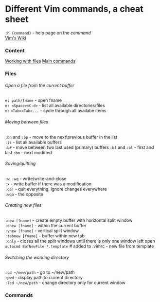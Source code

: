 # Different Vim commands, a cheat sheet

`:h {command}` - help page on the *command*  
[Vim's Wiki](http://vim.wikia.com)

### Content
[Working with files](https://github.com/vicrucann/vimcheat/blob/master/README.md#files)
[Main commands](https://github.com/vicrucann/vimcheat/blob/master/README.md#commands)

### Files  

###### Open a file from the current buffer  
`e: path/fname` - open fname  
`e: <Space><C-d>` - list all available directories/files  
`e:` `<Tab><Tab>...` - cycle through all availabe items  

###### Moving between files
`:bn` and `:bp` - move to the next\previous buffer in the list  
`:ls` - list all available buffers  
`:b#` - move between two last used (primary) buffers
`:bf` and `:bl` - first and last
`:bm` - next modified

###### Saving/quitting  
`:w`, `:wq` - write/write-and-close  
`:x` - write buffer if there was a modification  
`:qa!` - quit everything, ignore changes everywhere  
`:wqa` - the opposite  

###### Creating new files  
`:new [fname]` - create empty buffer with horizontal split window  
`:enew [fname]` - within the current buffer  
`:vnew [fname]` - vertical split window  
`:tabnew [fname]` - buffer within new tab  
`:only` - closes all the split windows until there is only one window left open  
`autocmd BufNewFile *.template` # added to .vimrc - new file from template  

###### Switching the working directory  
`:cd ~/new/path` - go to ~/new/path  
`:pwd` - display path to current directory  
`:lcd ~/new/path` - change directory only for current window  

### Commands  

